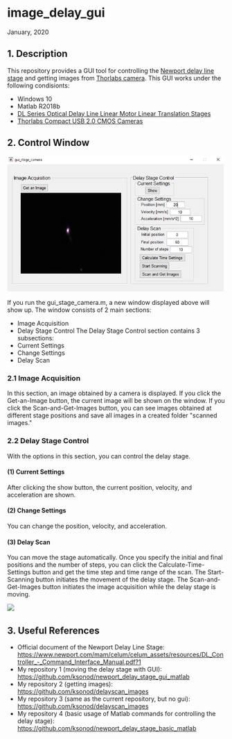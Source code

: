 # image_delay_gui
January, 2020

## 1. Description
This repository provides a GUI tool for controlling the [Newport delay line stage](https://www.newport.com/f/delay-line-stages) and getting images from [Thorlabs camera](https://www.thorlabs.com/newgrouppage9.cfm?objectgroup_id=4024). This GUI works under the following condisionts:
- Windows 10
- Matlab R2018b
- [DL Series Optical Delay Line Linear Motor Linear Translation Stages](https://www.newport.com/f/delay-line-stages)
- [Thorlabs Compact USB 2.0 CMOS Cameras](https://www.thorlabs.com/newgrouppage9.cfm?objectgroup_id=4024)

## 2. Control Window
<img src="https://github.com/ksonod/image_delay_gui/blob/master/gui_matlab.PNG" width="500px">  
  
If you run the gui_stage_camera.m, a new window displayed above will show up. The window consists of 2 main sections:
- Image Acquisition
- Delay Stage Control
The Delay Stage Control section contains 3 subsections:
- Current Settings
- Change Settings
- Delay Scan

### 2.1 Image Acquisition
In this section, an image obtained by a camera is displayed. If you click the Get-an-Image button, the current image will be shown on the window. If you click the Scan-and-Get-Images button, you can see images obtained at different stage positions and save all images in a created folder "scanned images." 

### 2.2 Delay Stage Control
With the options in this section, you can control the delay stage. 
#### (1) Current Settings
After clicking the show button, the current position, velocity, and acceleration are shown. 

#### (2) Change Settings
You can change the position, velocity, and acceleration.

#### (3) Delay Scan 
You can move the stage automatically. Once you specify the initial and final positions and the number of steps, you can click the Calculate-Time-Settings button and get the time step and time range of the scan. The Start-Scanning button initiates the movement of the delay stage. The Scan-and-Get-Images button initiates the image acquisition while the delay stage is moving.

<img src="https://github.com/ksonod/newport_delay_stage_gui_matlab/blob/master/dls_matlab2.PNG" width="400px">

## 3. Useful References
- Official document of the Newport Delay Line Stage: https://www.newport.com/mam/celum/celum_assets/resources/DL_Controller_-_Command_Interface_Manual.pdf?1
- My repository 1 (moving the delay stage with GUI): https://github.com/ksonod/newport_delay_stage_gui_matlab 
- My repository 2 (getting images): https://github.com/ksonod/delayscan_images
- My repository 3 (same as the current repository, but no gui): https://github.com/ksonod/delayscan_images
- My repository 4 (basic usage of Matlab commands for controlling the delay stage): https://github.com/ksonod/newport_delay_stage_basic_matlab
